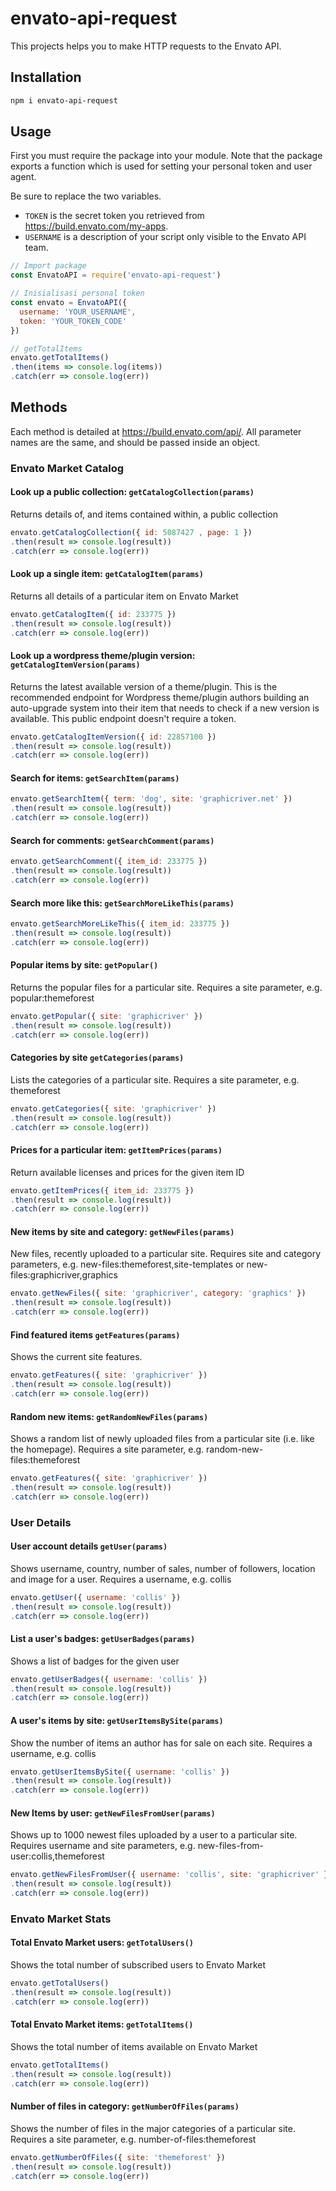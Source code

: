 # envato-api-request

This projects helps you to make HTTP requests to the Envato API.

## Installation

```bash
npm i envato-api-request
```

## Usage

First you must require the package into your module. Note that the package exports a function which is used for setting your personal token and user agent.

Be sure to replace the two variables.

- `TOKEN` is the secret token you retrieved from https://build.envato.com/my-apps.
- `USERNAME` is a description of your script only visible to the Envato API team.

```js
// Import package
const EnvatoAPI = require('envato-api-request')

// Inisialisasi personal token
const envato = EnvatoAPI({
  username: 'YOUR_USERNAME',
  token: 'YOUR_TOKEN_CODE'
})

// getTotalItems
envato.getTotalItems()
.then(items => console.log(items))
.catch(err => console.log(err))
```

## Methods

Each method is detailed at https://build.envato.com/api/. All parameter names are the same, and should be passed inside an object.

### Envato Market Catalog

#### Look up a public collection: `getCatalogCollection(params)`

Returns details of, and items contained within, a public collection

```js
envato.getCatalogCollection({ id: 5087427 , page: 1 })
.then(result => console.log(result))
.catch(err => console.log(err))
```

#### Look up a single item: `getCatalogItem(params)`

Returns all details of a particular item on Envato Market

```js
envato.getCatalogItem({ id: 233775 })
.then(result => console.log(result))
.catch(err => console.log(err))
```

#### Look up a wordpress theme/plugin version: `getCatalogItemVersion(params)`

Returns the latest available version of a theme/plugin. This is the recommended endpoint for Wordpress theme/plugin authors building an auto-upgrade system into their item that needs to check if a new version is available. This public endpoint doesn't require a token.

```js
envato.getCatalogItemVersion({ id: 22857100 })
.then(result => console.log(result))
.catch(err => console.log(err))
```

#### Search for items: `getSearchItem(params)`

```js
envato.getSearchItem({ term: 'dog', site: 'graphicriver.net' })
.then(result => console.log(result))
.catch(err => console.log(err))
```

#### Search for comments: `getSearchComment(params)`

```js
envato.getSearchComment({ item_id: 233775 })
.then(result => console.log(result))
.catch(err => console.log(err))
```

#### Search more like this: `getSearchMoreLikeThis(params)`

```js
envato.getSearchMoreLikeThis({ item_id: 233775 })
.then(result => console.log(result))
.catch(err => console.log(err))
```

#### Popular items by site: `getPopular()`

Returns the popular files for a particular site. Requires a site parameter, e.g. popular:themeforest

```js
envato.getPopular({ site: 'graphicriver' })
.then(result => console.log(result))
.catch(err => console.log(err))
```

#### Categories by site `getCategories(params)`

Lists the categories of a particular site. Requires a site parameter, e.g. themeforest

```js
envato.getCategories({ site: 'graphicriver' })
.then(result => console.log(result))
.catch(err => console.log(err))
```

#### Prices for a particular item: `getItemPrices(params)`

Return available licenses and prices for the given item ID

```js
envato.getItemPrices({ item_id: 233775 })
.then(result => console.log(result))
.catch(err => console.log(err))
```

#### New items by site and category: `getNewFiles(params)`

New files, recently uploaded to a particular site. Requires site and category parameters, e.g. new-files:themeforest,site-templates or new-files:graphicriver,graphics

```js
envato.getNewFiles({ site: 'graphicriver', category: 'graphics' })
.then(result => console.log(result))
.catch(err => console.log(err))
```

#### Find featured items `getFeatures(params)`

Shows the current site features.

```js
envato.getFeatures({ site: 'graphicriver' })
.then(result => console.log(result))
.catch(err => console.log(err))
```

#### Random new items: `getRandomNewFiles(params)`

Shows a random list of newly uploaded files from a particular site (i.e. like the homepage). Requires a site parameter, e.g. random-new-files:themeforest

```js
envato.getFeatures({ site: 'graphicriver' })
.then(result => console.log(result))
.catch(err => console.log(err))
```

### User Details

#### User account details `getUser(params)`

Shows username, country, number of sales, number of followers, location and image for a user. Requires a username, e.g. collis

```js
envato.getUser({ username: 'collis' })
.then(result => console.log(result))
.catch(err => console.log(err))
```

#### List a user's badges: `getUserBadges(params)`

Shows a list of badges for the given user

```js
envato.getUserBadges({ username: 'collis' })
.then(result => console.log(result))
.catch(err => console.log(err))
```

#### A user's items by site: `getUserItemsBySite(params)`

Show the number of items an author has for sale on each site. Requires a username, e.g. collis

```js
envato.getUserItemsBySite({ username: 'collis' })
.then(result => console.log(result))
.catch(err => console.log(err))
```

#### New Items by user: `getNewFilesFromUser(params)`

Shows up to 1000 newest files uploaded by a user to a particular site. Requires username and site parameters, e.g. new-files-from-user:collis,themeforest

```js
envato.getNewFilesFromUser({ username: 'collis', site: 'graphicriver' })
.then(result => console.log(result))
.catch(err => console.log(err))
```

### Envato Market Stats

#### Total Envato Market users: `getTotalUsers()`

Shows the total number of subscribed users to Envato Market

```js
envato.getTotalUsers()
.then(result => console.log(result))
.catch(err => console.log(err))
```

#### Total Envato Market items: `getTotalItems()`

Shows the total number of items available on Envato Market

```js
envato.getTotalItems()
.then(result => console.log(result))
.catch(err => console.log(err))
```

#### Number of files in category: `getNumberOfFiles(params)`

Shows the number of files in the major categories of a particular site. Requires a site parameter, e.g. number-of-files:themeforest

```js
envato.getNumberOfFiles({ site: 'themeforest' })
.then(result => console.log(result))
.catch(err => console.log(err))
```


